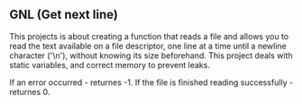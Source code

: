 ## GNL (Get next line)

This projects is about creating a function that reads a file and allows you to read the text
available on a file descriptor, one line at a time until a newline character ('\n'), without
knowing its size beforehand. This project deals with static variables, and correct memory to 
prevent leaks.

If an error occurred - returnes -1.
If the file is finished reading successfully - returnes 0.
